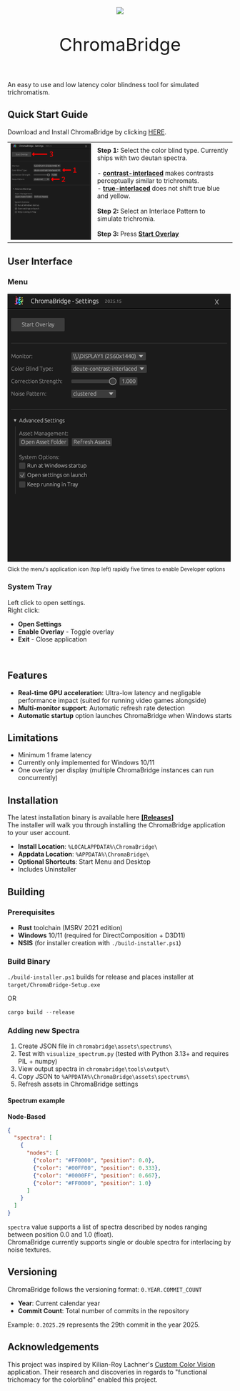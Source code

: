 <p align="center">
  <img src="icons/icon-2048.png" width="128">
</p>
<p align="center" style="font-size:40px">
  ChromaBridge 
</p>
</br>
An easy to use and low latency color blindness tool for simulated trichromatism.  

## Quick Start Guide
Download and Install ChromaBridge by clicking [HERE](https://github.com/99oblivius/ChromaBridge/releases/latest/download/ChromaBridge-Setup-2025.35.exe).

<table>
  <tr>
    <td>
      <img src="docs/menu_with_steps.png" width="350"/>
    </td>
    <td>
      <b>Step 1:</b> Select the color blind type. Currently ships with two deutan spectra.<br><br>
        - <b><u>contrast-interlaced</u></b> makes contrasts perceptually similar to trichromats.<br>
        - <b><u>true-interlaced</u></b> does not shift true blue and yellow.<br><br>
      <b>Step 2:</b> Select an Interlace Pattern to simulate trichromia.<br><br>
      <b>Step 3:</b> Press <b><u>Start Overlay</u></b>
    </td>
  </tr>
</table>

## User Interface
### Menu
![Graphical User Interface](docs/menu.png)  
<sub>Click the menu's application icon (top left) rapidly five times to enable Developer options</sub>

### System Tray
Left click to open settings.  
Right click:
- **Open Settings**
- **Enable Overlay** - Toggle overlay
- **Exit** - Close application

</br>

## Features
- **Real-time GPU acceleration**: Ultra-low latency and negligable performance impact (suited for running video games alongside)
- **Multi-monitor support**: Automatic refresh rate detection
- **Automatic startup** option launches ChromaBridge when Windows starts
## Limitations
- Minimum 1 frame latency
- Currently only implemented for Windows 10/11
- One overlay per display (multiple ChromaBridge instances can run concurrently)
## Installation
The latest installation binary is available here **[[Releases]](https://github.com/99oblivius/ChromaBridge/releases)**  
The installer will walk you through installing the ChromaBridge application to your user account.
- **Install Location**: `%LOCALAPPDATA%\ChromaBridge\`
- **Appdata Location**: `%APPDATA%\ChromaBridge\`
- **Optional Shortcuts**: Start Menu and Desktop
- Includes Uninstaller
## Building
### Prerequisites
- **Rust** toolchain (MSRV 2021 edition)
- **Windows** 10/11 (required for DirectComposition + D3D11)
- **NSIS** (for installer creation with `./build-installer.ps1`)
### Build Binary
`./build-installer.ps1` builds for release and places installer at `target/ChromaBridge-Setup.exe`

OR  
```powershell
cargo build --release
```
### Adding new Spectra
1. Create JSON file in `chromabridge\assets\spectrums\`
2. Test with `visualize_spectrum.py` (tested with Python 3.13+ and requires PIL + numpy)
3. View output spectra in `chromabridge\tools\output\`
4. Copy JSON to `%APPDATA%\ChromaBridge\assets\spectrums\`
5. Refresh assets in ChromaBridge settings
#### Spectrum example
**Node-Based**
```json
{
  "spectra": [
    {
      "nodes": [
        {"color": "#FF0000", "position": 0.0},
        {"color": "#00FF00", "position": 0.333},
        {"color": "#0000FF", "position": 0.667},
        {"color": "#FF0000", "position": 1.0}
      ]
    }
  ]
}
```
`spectra` value supports a list of spectra described by nodes ranging between position 0.0 and 1.0 (float).  
ChromaBridge currently supports single or double spectra for interlacing by noise textures.
## Versioning
ChromaBridge follows the versioning format: `0.YEAR.COMMIT_COUNT`
- **Year**: Current calendar year
- **Commit Count**: Total number of commits in the repository

Example: `0.2025.29` represents the 29th commit in the year 2025.
## Acknowledgements
This project was inspired by Kilian-Roy Lachner's [Custom Color Vision](https://www.color-in-color.info/color-in-color/custom-color-vision) application. Their research and discoveries in regards to "functional trichomacy for the colorblind" enabled this project. 